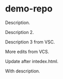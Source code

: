 # demo-repo

Description.

Description 2.

Description 3 from VSC.

More edits from VCS.

Update after intedex.html.

With description.